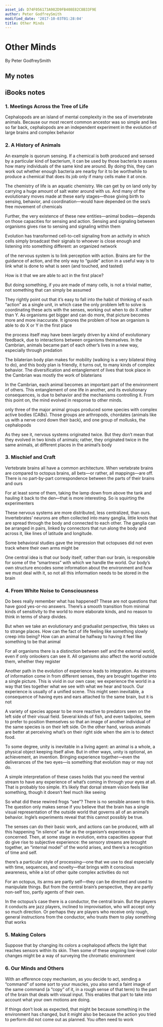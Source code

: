 ```yaml
---
asset_id: D74F056173A982D9FB408E82C8B33F9E
author: Peter GodfreySmith
modified_date: '2017-10-03T01:28:04'
title: Other Minds
---
```


# Other Minds

By Peter GodfreySmith

## My notes <a name="my_notes_dont_delete"></a>



## iBooks notes <a name="ibooks_notes_dont_delete"></a>

### 1. Meetings Across the Tree of Life

Cephalopods are an island of mental complexity in the sea of invertebrate animals. Because our most recent common ancestor was so simple and lies so far back, cephalopods are an independent experiment in the evolution of large brains and complex behavior

### 2. A History of Animals

An example is quorum sensing. If a chemical is both produced and sensed by a particular kind of bacterium, it can be used by those bacteria to assess how many individuals of the same kind are around. By doing this, they can work out whether enough bacteria are nearby for it to be worthwhile to produce a chemical that does its job only if many cells make it at once.

The chemistry of life is an aquatic chemistry. We can get by on land only by carrying a huge amount of salt water around with us. And many of the evolutionary moves made at these early stages—those giving birth to sensing, behavior, and coordination—would have depended on the sea’s free movement of chemicals

Further, the very existence of these new entities—animal bodies—depends on those capacities for sensing and action. Sensing and signaling between organisms gives rise to sensing and signaling within them

Evolution has transformed cell-to-cell signaling from an activity in which cells simply broadcast their signals to whoever is close enough and listening into something different: an organized network

of the nervous system is to link perception with action. Brains are for the guidance of action, and the only way to “guide” action in a useful way is to link what is done to what is seen (and touched, and tasted)

How is it that we are able to act in the first place?

But doing something, if you are made of many cells, is not a trivial matter, not something that can simply be assumed

They rightly point out that it’s easy to fall into the habit of thinking of each “action” as a single unit, in which case the only problem left to solve is coordinating these acts with the senses, working out when to do X rather than Y. As organisms get bigger and can do more, that picture becomes more and more inaccurate. It ignores the problem of how an organism is able to do X or Y in the first place

the process itself may have been largely driven by a kind of evolutionary feedback, due to interactions between organisms themselves. In the Cambrian, animals became part of each other’s lives in a new way, especially through predation

The bilaterian body plan makes for mobility (walking is a very bilateral thing to do), and this body plan is friendly, it turns out, to many kinds of complex behavior. The diversification and entanglement of lives that took place in the Cambrian was mostly the work of bilaterians

In the Cambrian, each animal becomes an important part of the environment of others. This entanglement of one life in another, and its evolutionary consequences, is due to behavior and the mechanisms controlling it. From this point on, the mind evolved in response to other minds.

only three of the major animal groups produced some species with complex active bodies (CABs). Those groups are arthropods, chordates (animals like us with a nerve cord down their back), and one group of mollusks, the cephalopods

As they see it, nervous systems originated twice. But they don’t mean that they evolved in two kinds of animals; rather, they originated twice in the same animals, at different places in the animal’s body

### 3. Mischief and Craft

Vertebrate brains all have a common architecture. When vertebrate brains are compared to octopus brains, all bets—or rather, all mappings—are off. There is no part-by-part correspondence between the parts of their brains and ours

For at least some of them, taking the lamp down from above the tank and hauling it back to the den—that is more interesting. So is squirting the experimenters

These nervous systems are more distributed, less centralized, than ours. Invertebrates’ neurons are often collected into many ganglia, little knots that are spread through the body and connected to each other. The ganglia can be arranged in pairs, linked by connectors that run along the body and across it, like lines of latitude and longitude.

Some behavioral studies gave the impression that octopuses did not even track where their own arms might be

One central idea is that our body itself, rather than our brain, is responsible for some of the “smartness” with which we handle the world. Our body’s own structure encodes some information about the environment and how we must deal with it, so not all this information needs to be stored in the brain

### 4. From White Noise to Consciousness

Do bees really remember what has happened? These are not questions that have good yes-or-no answers. There’s a smooth transition from minimal kinds of sensitivity to the world to more elaborate kinds, and no reason to think in terms of sharp divides.

But when we take an evolutionary and gradualist perspective, this takes us to strange places. How can the fact of life feeling like something slowly creep into being? How can an animal be halfway to having it feel like something to be that animal

For all organisms there is a distinction between self and the external world, even if only onlookers can see it. All organisms also affect the world outside them, whether they register

Another path in the evolution of experience leads to integration. As streams of information come in from different senses, they are brought together into a single picture. This is vivid in our own case; we experience the world in a way that ties together what we see with what we hear and touch. Our experience is usually of a unified scene.
This might seen inevitable, a consequence of having eyes and ears attached to the same brain, but it is not

A variety of species appear to be more reactive to predators seen on the left side of their visual field. Several kinds of fish, and even tadpoles, seem to prefer to position themselves so that an image of another individual of the same species is on their left side. On the other hand, various animals are better at perceiving what’s on their right side when the aim is to detect food.

To some degree, unity is inevitable in a living agent: an animal is a whole, a physical object keeping itself alive. But in other ways, unity is optional, an achievement, an invention. Bringing experience together—even the deliverances of the two eyes—is something that evolution may or may not do.

A simple interpretation of these cases holds that you need the ventral stream to have any experience of what’s coming in through your eyes at all. That is probably too simple. It’s likely that dorsal stream vision feels like something, though it doesn’t feel much like seeing

So what did these rewired frogs “see”? There is no sensible answer to this. The question only makes sense if you believe that the brain has a single visual representation of the outside world that governs all of an animal’s behavior. Ingle’s experiments reveal that this cannot possibly be true.

The senses can do their basic work, and actions can be produced, with all this happening “in silence” as far as the organism’s experience is concerned. Then, at some stage in evolution, extra capacities appear that do give rise to subjective experience: the sensory streams are brought together, an “internal model” of the world arises, and there’s a recognition of time and self.

there’s a particular style of processing—one that we use to deal especially with time, sequences, and novelty—that brings with it conscious awareness, while a lot of other quite complex activities do not

For an octopus, its arms are partly self—they can be directed and used to manipulate things. But from the central brain’s perspective, they are partly non-self too, partly agents of their own.

In the octopus’s case there is a conductor, the central brain. But the players it conducts are jazz players, inclined to improvisation, who will accept only so much direction. Or perhaps they are players who receive only rough, general instructions from the conductor, who trusts them to play something that works

### 5. Making Colors

Suppose that by changing its colors a cephalopod affects the light that reaches sensors within its skin. Then some of these ongoing low-level color changes might be a way of surveying the chromatic environment

### 6. Our Minds and Others

With an efference copy mechanism, as you decide to act, sending a “command” of some sort to your muscles, you also send a faint image of the same command (a “copy” of it, in a rough sense of that term) to the part of the brain that deals with visual input. This enables that part to take into account what your own motions are doing.

If things don’t look as expected, that might be because something in the environment has changed, but it might also be because the action you tried to perform did not come out as planned. You often need to work